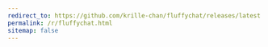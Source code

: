 ```yaml
---
redirect_to: https://github.com/krille-chan/fluffychat/releases/latest
permalink: /r/fluffychat.html
sitemap: false
---
```


